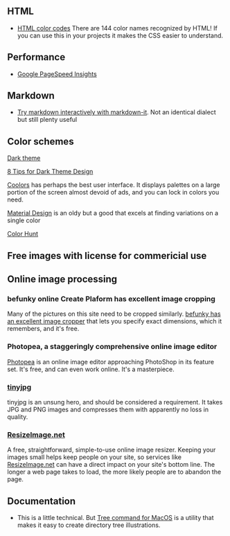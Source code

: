 
## HTML

* [HTML color codes](https://htmlcolorcodes.com/color-names/) There are
144 color names recognized by HTML! If you can use this in your
projects it makes the CSS easier to understand.

## Performance

* [Google PageSpeed Insights](https://developers.google.com/speed/pagespeed/insights/)


## Markdown

* [Try markdown interactively with markdown-it](https://markdown-it.github.io/). Not
an identical dialect but still plenty useful


## Color schemes

[Dark theme](https://material.io/design/color/dark-theme.html#ui-application)

[8 Tips for Dark Theme Design](https://uxpro.cc/publications/8-tips-for-dark-theme-design/)  

[Coolors](https://coolors.co/app) has perhaps the best user interface. It displays
palettes on a large portion of the screen almost devoid of ads, and you can lock 
in colors you need.

[Material Design](https://material.io/design/color/the-color-system.html#tools-for-picking-colors) is
an oldy but a good that excels at finding variations on a single color

[Color Hunt](https://colorhunt.co)

## Free images with license for commericial use




## Online image processing

### befunky online Create Plaform has excellent image cropping

Many of the pictures on this site need to be cropped similarly. [befunky has an excellent image cropper](https://www.befunky.com/create/crop-photo/) that lets you specify exact dimensions, which it remembers, and it's free.

### Photopea, a staggeringly comprehensive online image editor

[Photopea](https://www.photopea.com/) is an online image editor approaching PhotoShop in its feature set. It's free, and can even work online. It's a masterpiece.

### [tinyjpg](https://tinyjpg.com) 

tinyjpg is an unsung hero, and should be considered a requirement. 
It takes JPG and PNG images and compresses them with apparently
no loss in quality. 

### [ResizeImage.net](https://resizeimage.net/)

A free, straightforward, simple-to-use online image resizer.
Keeping your images small helps keep people on your site, so services like
[ResizeImage.net](https://resizeimage.net/) can have a direct impact on your
site's bottom line. The longer a web page takes to load, the more likely 
people are to abandon the page.

## Documentation

* This is a little technical. But [Tree command for MacOS](https://rschu.me/list-a-directory-with-tree-command-on-mac-os-x-3b2d4c4a4827) is a utility that makes it easy to create directory tree illustrations.
